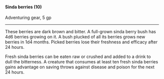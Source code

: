#### Sinda berries (10)

Adventuring gear, 5 gp

---

These berries are dark brown and bitter. A full-grown sinda berry bush has 4d6 berries growing on it. A bush plucked of all its berries grows new berries in 1d4 months. Picked berries lose their freshness and efficacy after 24 hours.

Fresh sinda berries can be eaten raw or crushed and added to a drink to dull the bitterness. A creature that consumes at least ten fresh sinda berries gains advantage on saving throws against disease and poison for the next 24 hours.